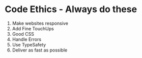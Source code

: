 # Code Ethics - Always do these

1. Make websites responsive
2. Add Fine TouchUps
3. Good CSS
4. Handle Errors
5. Use TypeSafety
6. Deliver as fast as possible
